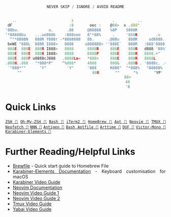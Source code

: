 <!--
██████  ███████  █████  ██████  ███    ███ ███████
██   ██ ██      ██   ██ ██   ██ ████  ████ ██
██████  █████   ███████ ██   ██ ██ ████ ██ █████
██   ██ ██      ██   ██ ██   ██ ██  ██  ██ ██
██   ██ ███████ ██   ██ ██████  ██      ██ ███████
-->
<div align="justify">

<div align="center">

```javascript
NEVER SKIP / IGNORE / AVOID README
```

```javascript

   ..                        s                 .          ..               .x+=:.
 dF                         :8       oec :    @88>  x .d88"               z`    ^%
'88bu.             u.      .88      @88888    %8P    5888R                   .   <k
'*88888bu    ...ue888b    :888ooo   8"*88%     .     '888R        .u       .@8Ned8"
  ^"*8888N   888R Y888r -*8888888   8b.      .@88u    888R     ud8888.   .@^%8888"
 beWE "888L  888R I888>   8888     u888888> ''888E`   888R   :888'8888. x88:  `)8b.
 888E  888E  888R I888>   8888      8888R     888E    888R   d888 '88%" 8888N=*8888
 888E  888E  888R I888>   8888      8888P     888E    888R   8888.+"     %8"    R88
 888E  888F u8888cJ888   .8888Lu=   *888>     888E    888R   8888L        @8Wou 9%
.888N..888   "*888*P"    ^%888*     4888      888&   .888B . '8888c. .+ .888888P`
 `"888*""      'Y"         'Y"      '888      R888"  ^*888%   "88888%   `   ^"F
    ""                               88R       ""      "%       "YP'
                                     88>
                                     48
                                     '8

```

</div>

# Quick Links

[`ZSH 🔗`](https://zsh.sourceforge.io/) [`Oh-My-ZSH 🔗`](https://ohmyz.sh/) [`Bash 🔗`](https://www.gnu.org/software/bash/) [`iTerm2 🔗`](https://iterm2.com/) [`HomeBrew 🔗`](https://brew.sh/) [`Apt 🔗`](https://man7.org/linux/man-pages/man1/dpkg.1.html) [`Neovim 🔗`](https://neovim.io/) [`TMUX 🔗`](https://github.com/tmux/tmux) [`Neofetch 🔗`](https://github.com/dylanaraps/neofetch) [`NNN 🔗`](https://github.com/jarun/nnn) [`Antigen 🔗`](https://github.com/zsh-users/antigen) [`Bash Aptfile 🔗`](https://github.com/seatgeek/bash-aptfile) [`Arttime 🔗`](https://github.com/poetaman/arttime) [`DUF 🔗`](https://github.com/muesli/duf) [`Victor-Mono 🔗`](https://github.com/rubjo/victor-mono) [`Karabiner-Elements 🔗`](https://karabiner-elements.pqrs.org/)

# Further Reading/Helpful Links

- [Brewfile](https://homebrew-file.readthedocs.io/en/latest/getting_started.html) - Quick start guide to Homebrew File
- [Karabiner-Elements Documentation](https://karabiner-elements.pqrs.org/docs/) - Keyboard customisation for macOS
- [Karabiner Video Guide](https://www.youtube.com/watch?v=uaJSjgVEhMQ&t=13s&ab_channel=JesseSkelton)
- [Neovim Documentation](https://neovim.io/doc/user/)
- [Neovim Video Guide 1](https://www.youtube.com/watch?v=gnupOrSEikQ&ab_channel=ThePrimeagen)
- [Neovim Video Guide 2](https://www.youtube.com/watch?v=stqUbv-5u2s&ab_channel=TJDeVries)
- [Tmux Video Guide](https://www.youtube.com/watch?v=DzNmUNvnB04&t=591s&ab_channel=DreamsofCode)
- [Yabai Video Guide](https://www.youtube.com/watch?v=JL1lz77YbUE&t=957s&ab_channel=JesseSkelton)

</div>

